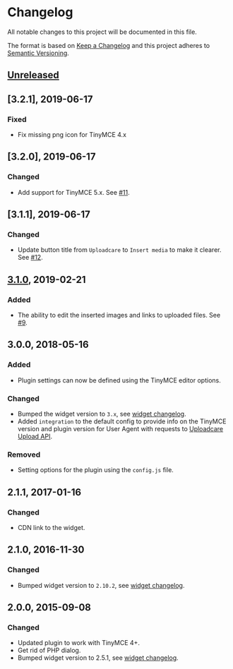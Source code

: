 # Changelog

All notable changes to this project will be documented in this file.

The format is based on [Keep a Changelog](http://keepachangelog.com/en/1.0.0/)
and this project adheres to [Semantic Versioning](http://semver.org/spec/v2.0.0.html).

## [Unreleased]

[Unreleased]: https://github.com/uploadcare/uploadcare-tinymce/compare/v3.2.1...HEAD

## [3.2.1], 2019-06-17

### Fixed

* Fix missing png icon for TinyMCE 4.x

## [3.2.0], 2019-06-17

### Changed

* Add support for TinyMCE 5.x. See [#11][github-pr-11].

[github-pr-11]: https://github.com/uploadcare/uploadcare-tinymce/pull/11

## [3.1.1], 2019-06-17

### Changed

* Update button title from `Uploadcare` to `Insert media` to make it clearer.
  See [#12][github-pr-12].

[github-pr-12]: https://github.com/uploadcare/uploadcare-tinymce/pull/12

## [3.1.0], 2019-02-21

### Added

* The ability to edit the inserted images
  and links to uploaded files. See [#9][github-pr-9].

[3.1.0]: https://github.com/uploadcare/uploadcare-tinymce/compare/v3.0.0...v3.1.0
[github-pr-9]: https://github.com/uploadcare/uploadcare-tinymce/pull/9

## 3.0.0, 2018-05-16

### Added

* Plugin settings can now be defined using the TinyMCE editor options.

### Changed

* Bumped the widget version to `3.x`, see [widget changelog][widget-changelog].
* Added `integration` to the default config to provide info
  on the TinyMCE version and plugin version for User Agent with requests
  to [Uploadcare Upload API](https://uploadcare.com/docs/api_reference/upload/).

### Removed

* Setting options for the plugin using the `config.js` file.

## 2.1.1, 2017-01-16

### Changed

* CDN link to the widget.

## 2.1.0, 2016-11-30

### Changed

* Bumped widget version to `2.10.2`, see [widget changelog][widget-changelog].

## 2.0.0, 2015-09-08

### Changed

* Updated plugin to work with TinyMCE 4+.
* Get rid of PHP dialog.
* Bumped widget version to 2.5.1, see [widget changelog][widget-changelog].

[widget-changelog]: https://github.com/uploadcare/uploadcare-widget/blob/master/HISTORY.markdown
